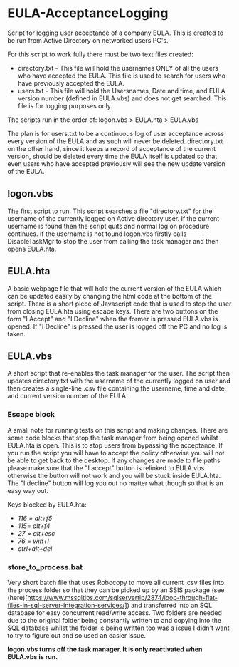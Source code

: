 # EULA-AcceptanceLogging
Script for logging user acceptance of a company EULA.
This is created to be run from Active Directory on networked users PC's.

For this script to work fully there must be two text files created:
  + directory.txt - This file will hold the usernames ONLY of all the users who have accepted the EULA. This file is used to        search for users who have previously accepted the EULA.
  + users.txt - This file will hold the Usersnames, Date and time, and EULA version number (defined in EULA.vbs) and does not get   searched. This file is for logging purposes only.

The scripts run in the order of: logon.vbs > EULA.hta > EULA.vbs

The plan is for users.txt to be a continuous log of user acceptance across every version of the EULA and as such will never be deleted. directory.txt on the other hand, since it keeps a record of acceptance of the current version, should be deleted every time the EULA itself is updated so that even users who have accepted previously will see the new update version of the EULA.

## logon.vbs
The first script to run. This script searches a file "directory.txt" for the username of the currently logged on Active directory user. If the current username is found then the script quits and normal log on procedure continues.
If the username is not found logon.vbs firstly calls DisableTaskMgr to stop the user from calling the task manager and then opens EULA.hta.

## EULA.hta
A basic webpage file that will hold the current version of the EULA which can be updated easily by changing the html code at the bottom of the script.
There is a short piece of Javascript code that is used to stop the user from closing EULA.hta using escape keys. 
There are two buttons on the form "I Accept" and "I Decline" when the former is pressed EULA.vbs is opened. If "I Decline" is pressed the user is logged off the PC and no log is taken.

## EULA.vbs
A short script that re-enables the task manager for the user. The script then updates directory.txt with the username of the currently logged on user and then creates a single-line .csv file containing the username, time and date, and current version number of the EULA.

### Escape block
A small note for running tests on this script and making changes. There are some code blocks that stop the task manager from being opened whilst EULA.hta is open. This is to stop users from bypassing the acceptance. If you run the script you will have to accept the policy otherwise you will not be able to get back to the desktop. If any changes are made to file paths please make sure that the "I accept" button is relinked to EULA.vbs otherwise the button will not work and you will be stuck inside EULA.hta. The "I decline" button will log you out no matter what though so that is an easy way out.

Keys blocked by EULA.hta:
+ _116 = alt+f5_
+ _115= alt+f4_
+ _27 = alt+esc_
+ _76 = win+l_
+ _ctrl+alt+del_

### store_to_process.bat
Very short batch file that uses Robocopy to move all current .csv files into the process folder so that they can be picked up by an SSIS package (see (here)[https://www.mssqltips.com/sqlservertip/2874/loop-through-flat-files-in-sql-server-integration-services/]) and transferred into an SQL database for easy concurrent read/write access.
Two folders are needed due to the original folder being constantly written to and copying into the SQL database whilst the folder is being written too was a issue I didn't want to try to figure out and so used an easier issue.



**logon.vbs turns off the task manager. It is only reactivated when EULA.vbs is run.**
